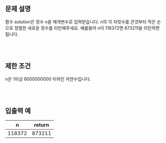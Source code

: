 ## 문제 설명

함수 solution은 정수 n을 매개변수로 입력받습니다. n의 각 자릿수를 큰것부터 작은 순으로 정렬한 새로운 정수를 리턴해주세요. 예를들어 n이 118372면 873211을 리턴하면 됩니다.

<br>
<br>

## 제한 조건

n은 1이상 8000000000 이하인 자연수입니다.

<br>
<br>

## 입출력 예

|n|return|
|--|--|
|118372|873211|
